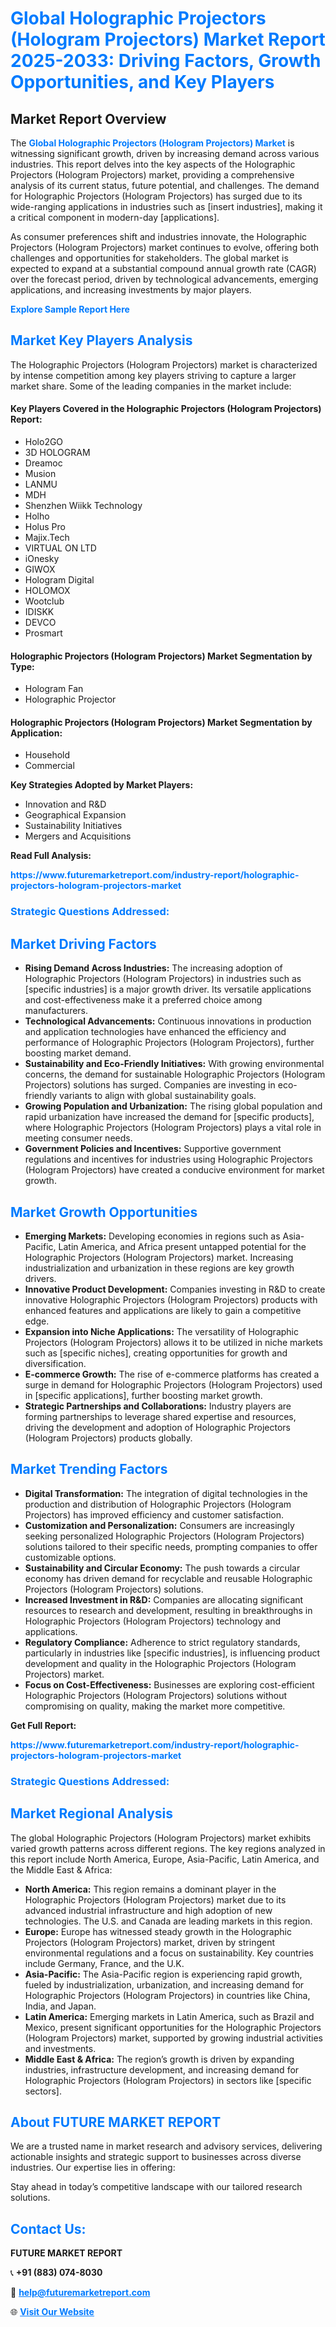 <h1 style="color: #007BFF;">Global Holographic Projectors (Hologram Projectors) Market Report 2025-2033: Driving Factors, Growth Opportunities, and Key Players</h1>

<section id="overview">
<h2>Market Report Overview</h2>
<p>The <a href="https://www.futuremarketreport.com/industry-report/holographic-projectors-hologram-projectors-market" style="color: #007BFF; text-decoration: none;"><strong>Global Holographic Projectors (Hologram Projectors) Market</strong></a> is witnessing significant growth, driven by increasing demand across various industries. This report delves into the key aspects of the Holographic Projectors (Hologram Projectors) market, providing a comprehensive analysis of its current status, future potential, and challenges. The demand for Holographic Projectors (Hologram Projectors) has surged due to its wide-ranging applications in industries such as [insert industries], making it a critical component in modern-day [applications].</p>
<p>As consumer preferences shift and industries innovate, the Holographic Projectors (Hologram Projectors) market continues to evolve, offering both challenges and opportunities for stakeholders. The global market is expected to expand at a substantial compound annual growth rate (CAGR) over the forecast period, driven by technological advancements, emerging applications, and increasing investments by major players.</p>
</section>

<section id="overview">
<p><a href="https://www.futuremarketreport.com/request-sample/reportId=76703" style="color: #007BFF; text-decoration: none;"><strong>Explore Sample Report Here</strong></a></p>
</section>

<section id="key-players">
<h2 style="color: #007BFF;">Market Key Players Analysis</h2>
<p>The Holographic Projectors (Hologram Projectors) market is characterized by intense competition among key players striving to capture a larger market share. Some of the leading companies in the market include:</p>
<h4>Key Players Covered in the Holographic Projectors (Hologram Projectors) Report:</h4>
<ul><li>Holo2GO</li><li>3D HOLOGRAM</li><li>Dreamoc</li><li>Musion</li><li>LANMU</li><li>MDH</li><li>Shenzhen Wiikk Technology</li><li>Holho</li><li>Holus Pro</li><li>Majix.Tech</li><li>VIRTUAL ON LTD</li><li>iOnesky</li><li>GIWOX</li><li>Hologram Digital</li><li>HOLOMOX</li><li>Wootclub</li><li>IDISKK</li><li>DEVCO</li><li>Prosmart</li></ul>
<h4>Holographic Projectors (Hologram Projectors) Market Segmentation by Type:</h4>
<ul><li>Hologram Fan</li><li>Holographic Projector</li></ul>

<h4>Holographic Projectors (Hologram Projectors) Market Segmentation by Application:</h4>
<ul><li>Household</li><li>Commercial</li></ul>
<p><strong>Key Strategies Adopted by Market Players:</strong></p>
<ul>
<li>Innovation and R&D</li>
<li>Geographical Expansion</li>
<li>Sustainability Initiatives</li>
<li>Mergers and Acquisitions</li>
</ul>
</section>

<section>
<p><strong>Read Full Analysis: </strong></p><a href="https://www.futuremarketreport.com/industry-report/holographic-projectors-hologram-projectors-market" style="color: #007BFF; text-decoration: none;"><strong>https://www.futuremarketreport.com/industry-report/holographic-projectors-hologram-projectors-market</strong></a>
<h3 style="color: #007BFF;">Strategic Questions Addressed:</h3>
</section>

<section id="driving-factors">
<h2 style="color: #007BFF;">Market Driving Factors</h2>
<ul>
<li><strong>Rising Demand Across Industries:</strong> The increasing adoption of Holographic Projectors (Hologram Projectors) in industries such as [specific industries] is a major growth driver. Its versatile applications and cost-effectiveness make it a preferred choice among manufacturers.</li>
<li><strong>Technological Advancements:</strong> Continuous innovations in production and application technologies have enhanced the efficiency and performance of Holographic Projectors (Hologram Projectors), further boosting market demand.</li>
<li><strong>Sustainability and Eco-Friendly Initiatives:</strong> With growing environmental concerns, the demand for sustainable Holographic Projectors (Hologram Projectors) solutions has surged. Companies are investing in eco-friendly variants to align with global sustainability goals.</li>
<li><strong>Growing Population and Urbanization:</strong> The rising global population and rapid urbanization have increased the demand for [specific products], where Holographic Projectors (Hologram Projectors) plays a vital role in meeting consumer needs.</li>
<li><strong>Government Policies and Incentives:</strong> Supportive government regulations and incentives for industries using Holographic Projectors (Hologram Projectors) have created a conducive environment for market growth.</li>
</ul>
</section>

<section id="growth-opportunities">
<h2 style="color: #007BFF;">Market Growth Opportunities</h2>
<ul>
<li><strong>Emerging Markets:</strong> Developing economies in regions such as Asia-Pacific, Latin America, and Africa present untapped potential for the Holographic Projectors (Hologram Projectors) market. Increasing industrialization and urbanization in these regions are key growth drivers.</li>
<li><strong>Innovative Product Development:</strong> Companies investing in R&D to create innovative Holographic Projectors (Hologram Projectors) products with enhanced features and applications are likely to gain a competitive edge.</li>
<li><strong>Expansion into Niche Applications:</strong> The versatility of Holographic Projectors (Hologram Projectors) allows it to be utilized in niche markets such as [specific niches], creating opportunities for growth and diversification.</li>
<li><strong>E-commerce Growth:</strong> The rise of e-commerce platforms has created a surge in demand for Holographic Projectors (Hologram Projectors) used in [specific applications], further boosting market growth.</li>
<li><strong>Strategic Partnerships and Collaborations:</strong> Industry players are forming partnerships to leverage shared expertise and resources, driving the development and adoption of Holographic Projectors (Hologram Projectors) products globally.</li>
</ul>
</section>

<section id="trending-factors">
<h2 style="color: #007BFF;">Market Trending Factors</h2>
<ul>
<li><strong>Digital Transformation:</strong> The integration of digital technologies in the production and distribution of Holographic Projectors (Hologram Projectors) has improved efficiency and customer satisfaction.</li>
<li><strong>Customization and Personalization:</strong> Consumers are increasingly seeking personalized Holographic Projectors (Hologram Projectors) solutions tailored to their specific needs, prompting companies to offer customizable options.</li>
<li><strong>Sustainability and Circular Economy:</strong> The push towards a circular economy has driven demand for recyclable and reusable Holographic Projectors (Hologram Projectors) solutions.</li>
<li><strong>Increased Investment in R&D:</strong> Companies are allocating significant resources to research and development, resulting in breakthroughs in Holographic Projectors (Hologram Projectors) technology and applications.</li>
<li><strong>Regulatory Compliance:</strong> Adherence to strict regulatory standards, particularly in industries like [specific industries], is influencing product development and quality in the Holographic Projectors (Hologram Projectors) market.</li>
<li><strong>Focus on Cost-Effectiveness:</strong> Businesses are exploring cost-efficient Holographic Projectors (Hologram Projectors) solutions without compromising on quality, making the market more competitive.</li>
</ul>
</section>

<section>
<p><strong>Get Full Report: </strong></p><a href="https://www.futuremarketreport.com/industry-report/holographic-projectors-hologram-projectors-market" style="color: #007BFF; text-decoration: none;"><strong>https://www.futuremarketreport.com/industry-report/holographic-projectors-hologram-projectors-market</strong></a>
<h3 style="color: #007BFF;">Strategic Questions Addressed:</h3>
</section>


<section id="regional-analysis">
<h2 style="color: #007BFF;">Market Regional Analysis</h2>
<p>The global Holographic Projectors (Hologram Projectors) market exhibits varied growth patterns across different regions. The key regions analyzed in this report include North America, Europe, Asia-Pacific, Latin America, and the Middle East & Africa:</p>
<ul>
<li><strong>North America:</strong> This region remains a dominant player in the Holographic Projectors (Hologram Projectors) market due to its advanced industrial infrastructure and high adoption of new technologies. The U.S. and Canada are leading markets in this region.</li>
<li><strong>Europe:</strong> Europe has witnessed steady growth in the Holographic Projectors (Hologram Projectors) market, driven by stringent environmental regulations and a focus on sustainability. Key countries include Germany, France, and the U.K.</li>
<li><strong>Asia-Pacific:</strong> The Asia-Pacific region is experiencing rapid growth, fueled by industrialization, urbanization, and increasing demand for Holographic Projectors (Hologram Projectors) in countries like China, India, and Japan.</li>
<li><strong>Latin America:</strong> Emerging markets in Latin America, such as Brazil and Mexico, present significant opportunities for the Holographic Projectors (Hologram Projectors) market, supported by growing industrial activities and investments.</li>
<li><strong>Middle East & Africa:</strong> The region’s growth is driven by expanding industries, infrastructure development, and increasing demand for Holographic Projectors (Hologram Projectors) in sectors like [specific sectors].</li>
</ul>
</section>

<footer>
<h2 style="color: #007BFF;">About FUTURE MARKET REPORT</h2>
<p>We are a trusted name in market research and advisory services, delivering actionable insights and strategic support to businesses across diverse industries. Our expertise lies in offering:</p>

<p>Stay ahead in today’s competitive landscape with our tailored research solutions.</p>

<h2 style="color: #007BFF;">Contact Us:</h2>
<p><strong>FUTURE MARKET REPORT</strong></p>
<p>📞 <strong>+91 (883) 074-8030</strong></p>
<p>📧 <strong><a href="mailto:help@futuremarketreport.com" style="color: #007BFF;">help@futuremarketreport.com</a></strong></p>
<p>🌐 <strong><a href="https://www.futuremarketreport.com/" style="color: #007BFF;">Visit Our Website</a></strong></p>
</footer>